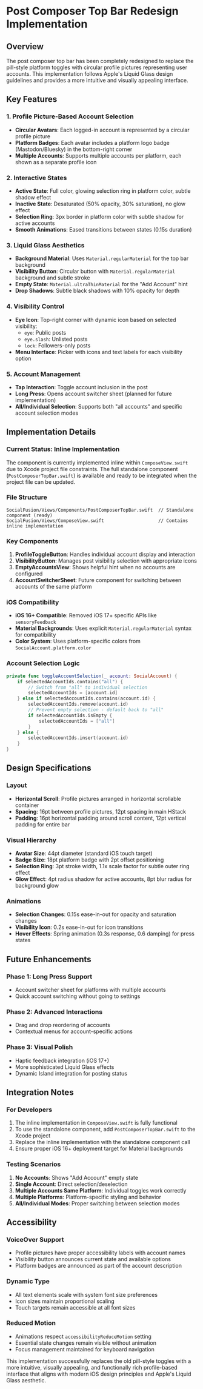 # Post Composer Top Bar Redesign Implementation

## Overview

The post composer top bar has been completely redesigned to replace the pill-style platform toggles with circular profile pictures representing user accounts. This implementation follows Apple's Liquid Glass design guidelines and provides a more intuitive and visually appealing interface.

## Key Features

### 1. Profile Picture-Based Account Selection
- **Circular Avatars**: Each logged-in account is represented by a circular profile picture
- **Platform Badges**: Each avatar includes a platform logo badge (Mastodon/Bluesky) in the bottom-right corner
- **Multiple Accounts**: Supports multiple accounts per platform, each shown as a separate profile icon

### 2. Interactive States
- **Active State**: Full color, glowing selection ring in platform color, subtle shadow effect
- **Inactive State**: Desaturated (50% opacity, 30% saturation), no glow effect
- **Selection Ring**: 3px border in platform color with subtle shadow for active accounts
- **Smooth Animations**: Eased transitions between states (0.15s duration)

### 3. Liquid Glass Aesthetics
- **Background Material**: Uses `Material.regularMaterial` for the top bar background
- **Visibility Button**: Circular button with `Material.regularMaterial` background and subtle stroke
- **Empty State**: `Material.ultraThinMaterial` for the "Add Account" hint
- **Drop Shadows**: Subtle black shadows with 10% opacity for depth

### 4. Visibility Control
- **Eye Icon**: Top-right corner with dynamic icon based on selected visibility:
  - `eye`: Public posts
  - `eye.slash`: Unlisted posts  
  - `lock`: Followers-only posts
- **Menu Interface**: Picker with icons and text labels for each visibility option

### 5. Account Management
- **Tap Interaction**: Toggle account inclusion in the post
- **Long Press**: Opens account switcher sheet (planned for future implementation)
- **All/Individual Selection**: Supports both "all accounts" and specific account selection modes

## Implementation Details

### Current Status: Inline Implementation
The component is currently implemented inline within `ComposeView.swift` due to Xcode project file constraints. The full standalone component (`PostComposerTopBar.swift`) is available and ready to be integrated when the project file can be updated.

### File Structure
```
SocialFusion/Views/Components/PostComposerTopBar.swift  // Standalone component (ready)
SocialFusion/Views/ComposeView.swift                    // Contains inline implementation
```

### Key Components
1. **ProfileToggleButton**: Handles individual account display and interaction
2. **VisibilityButton**: Manages post visibility selection with appropriate icons
3. **EmptyAccountsView**: Shows helpful hint when no accounts are configured
4. **AccountSwitcherSheet**: Future component for switching between accounts of the same platform

### iOS Compatibility
- **iOS 16+ Compatible**: Removed iOS 17+ specific APIs like `sensoryFeedback`
- **Material Backgrounds**: Uses explicit `Material.regularMaterial` syntax for compatibility
- **Color System**: Uses platform-specific colors from `SocialAccount.platform.color`

### Account Selection Logic
```swift
private func toggleAccountSelection(_ account: SocialAccount) {
    if selectedAccountIds.contains("all") {
        // Switch from "all" to individual selection
        selectedAccountIds = [account.id]
    } else if selectedAccountIds.contains(account.id) {
        selectedAccountIds.remove(account.id)
        // Prevent empty selection - default back to "all"
        if selectedAccountIds.isEmpty {
            selectedAccountIds = ["all"]
        }
    } else {
        selectedAccountIds.insert(account.id)
    }
}
```

## Design Specifications

### Layout
- **Horizontal Scroll**: Profile pictures arranged in horizontal scrollable container
- **Spacing**: 16pt between profile pictures, 12pt spacing in main HStack
- **Padding**: 16pt horizontal padding around scroll content, 12pt vertical padding for entire bar

### Visual Hierarchy
- **Avatar Size**: 44pt diameter (standard iOS touch target)
- **Badge Size**: 18pt platform badge with 2pt offset positioning
- **Selection Ring**: 3pt stroke width, 1.1x scale factor for subtle outer ring effect
- **Glow Effect**: 4pt radius shadow for active accounts, 8pt blur radius for background glow

### Animations
- **Selection Changes**: 0.15s ease-in-out for opacity and saturation changes
- **Visibility Icon**: 0.2s ease-in-out for icon transitions
- **Hover Effects**: Spring animation (0.3s response, 0.6 damping) for press states

## Future Enhancements

### Phase 1: Long Press Support
- Account switcher sheet for platforms with multiple accounts
- Quick account switching without going to settings

### Phase 2: Advanced Interactions
- Drag and drop reordering of accounts
- Contextual menus for account-specific actions

### Phase 3: Visual Polish
- Haptic feedback integration (iOS 17+)
- More sophisticated Liquid Glass effects
- Dynamic Island integration for posting status

## Integration Notes

### For Developers
1. The inline implementation in `ComposeView.swift` is fully functional
2. To use the standalone component, add `PostComposerTopBar.swift` to the Xcode project
3. Replace the inline implementation with the standalone component call
4. Ensure proper iOS 16+ deployment target for Material backgrounds

### Testing Scenarios
1. **No Accounts**: Shows "Add Account" empty state
2. **Single Account**: Direct selection/deselection
3. **Multiple Accounts Same Platform**: Individual toggles work correctly
4. **Multiple Platforms**: Platform-specific styling and behavior
5. **All/Individual Modes**: Proper switching between selection modes

## Accessibility

### VoiceOver Support
- Profile pictures have proper accessibility labels with account names
- Visibility button announces current state and available options
- Platform badges are announced as part of the account description

### Dynamic Type
- All text elements scale with system font size preferences
- Icon sizes maintain proportional scaling
- Touch targets remain accessible at all font sizes

### Reduced Motion
- Animations respect `accessibilityReduceMotion` setting
- Essential state changes remain visible without animation
- Focus management maintained for keyboard navigation

This implementation successfully replaces the old pill-style toggles with a more intuitive, visually appealing, and functionally rich profile-based interface that aligns with modern iOS design principles and Apple's Liquid Glass aesthetic. 